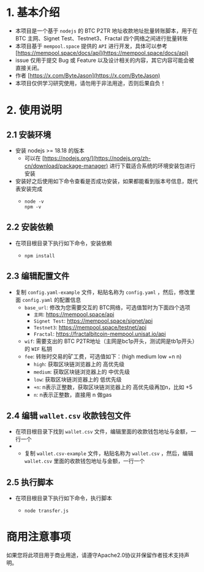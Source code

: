 # 1. 基本介绍

- 本项目是一个基于 `nodejs` 的 BTC P2TR 地址收款地址批量转账脚本，用于在 BTC 主网、Signet Test、Testnet3、Fractal
  四个网络之间进行批量转账
- 本项目基于 `mempool.space` 提供的 `API`
  进行开发，具体可以参考 [https://mempool.space/docs/api](https://mempool.space/docs/api)
- issue 仅用于提交 Bug 或 Feature 以及设计相关的内容，其它内容可能会被直接关闭。
- 作者 [https://x.com/ByteJason](https://x.com/ByteJason)
- 本项目仅供学习研究使用，请勿用于非法用途，否则后果自负！

# 2. 使用说明

## 2.1 安装环境

- 安装 nodejs >= 18.18 的版本
    - 可以在 [https://nodejs.org/](https://nodejs.org/zh-cn/download/package-manager) 进行下载适合系统的环境安装包进行安装
- 安装好之后使用如下命令查看是否成功安装，如果都能看到版本号信息，既代表安装完成
    - ```shell
      node -v
      npm -v
      ```

## 2.2 安装依赖

- 在项目根目录下执行如下命令，安装依赖
    - ```
      npm install
      ```

## 2.3 编辑配置文件

- 复制 `config.yaml-example` 文件，粘贴名称为 `config.yaml` ，然后，修改里面 `config.yaml` 的配置信息
    - `base_url`: 修改为您需要交互的 BTC网络，可选值暂时为下面四个选项
        - `主网`: https://mempool.space/api
        - `Signet Test`: https://mempool.space/signet/api
        - `Testnet3`: https://mempool.space/testnet/api
        - `Fractal`: https://fractalbitcoin-mempool.unisat.io/api
    - `wif`: 需要支出的 BTC P2TR地址（主网是bc1p开头，测试网是tb1p开头）的 `WIF` 私钥
    - `fee`: 转账时交易的矿工费，可选值如下：(high medium low +n n)
        - `high`: 获取区块链浏览器上的 高优先级
        - `medium`: 获取区块链浏览器上的 中优先级
        - `low`: 获取区块链浏览器上的 低优先级
        - `+n`: n表示正整数，获取区块链浏览器上的 高优先级再加n，比如 +5
        - `n`: n表示正整数，直接用 n 做gas

## 2.4 编辑 `wallet.csv` 收款钱包文件

- 在项目根目录下找到 `wallet.csv` 文件，编辑里面的收款钱包地址与金额，一行一个
-
    - 复制 `wallet.csv-example` 文件，粘贴名称为 `wallet.csv` ，然后，编辑 `wallet.csv` 里面的收款钱包地址与金额，一行一个

## 2.5 执行脚本

- 在项目根目录下执行如下命令，执行脚本
    - ```shell
      node transfer.js
      ```

# 商用注意事项

如果您将此项目用于商业用途，请遵守Apache2.0协议并保留作者技术支持声明。
